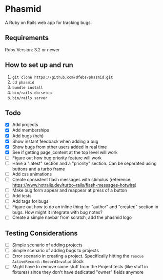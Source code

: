 # Phasmid
A Ruby on Rails web app for tracking bugs.

## Requirements
Ruby Version: 3.2 or newer

## How to set up and run
1. `git clone https://github.com/dfebs/phasmid.git`
1. `cd phasmid`
1. `bundle install`
1. `bin/rails db:setup`
1. `bin/rails server`

## Todo
- [x] Add projects
- [x] Add memberships
- [x] Add bugs (heh)
- [x] Show instant feedback when adding a bug
- [x] Show bugs from other users added in real time
- [x] See if getting page_content at the top level will work
- [ ] Figure out how bug priority feature will work
- [ ] Have a "latest" section and a "priority" section. Can be separated using buttons and a turbo frame
- [ ] Add css animations
- [ ] Create consistent flash messages with stimulus (reference: https://www.hotrails.dev/turbo-rails/flash-messages-hotwire)
- [ ] Make bug form appear and reappear at press of a button
- [ ] Add tests
- [ ] Add tags for bugs
- [ ] Figure out how to do an inline thing for "author" and "created" section in bugs. How might it integrate with bug notes?
- [ ] Create a simple navbar from scratch, add the phasmid logo

## Testing Considerations
- [ ] Simple scenario of adding projects
- [ ] Simple scenario of adding bugs to projects
- [ ] Error scenario in creating a project. Specifically hitting the `rescue ActiveRecord::RecordInvalid` block
- [ ] Might have to remove some stuff from the Project tests (like stuff in fixtures) since they don't have dedicated "owner" fields anymore
